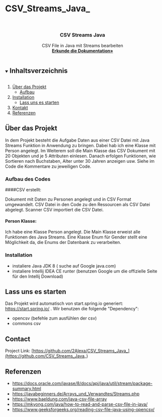 # CSV_Streams_Java_



<br />

  <h3 align="center">CSV Streams Java</h3>

  <p align="center">
    CSV File in Java mit Streams bearbeiten 
    <br />
    <a href="https://github.com/github_2Alexa/CSV_Streams_Java_">
    <strong>Erkunde die Dokumentation»</strong></a>
    <br />
  </p>
</p>



<!-- TABLE OF CONTENTS -->
<details open="open">
  <summary><h2 style="display: inline-block">Inhaltsverzeichnis</h2></summary>
  <ol>
    <li>
      <a href="#about-the-project">&Uumlber das Projekt</a>
      <ul>
        <li><a href="#built-with">Aufbau</a></li>
      </ul>
    </li>
    <li>
      <a href="#getting-started">Installation</a>
      <ul>
        <li><a href="#installation">Lass uns es starten</a></li>
      </ul>
    </li>
    <li><a href="#contact">Kontakt</a></li>
    <li><a href="#acknowledgements">Referenzen</a></li>
  </ol>
</details>



## Über das Projekt


In dem Projekt besteht die Aufgabe Daten aus einer CSV Datei mit Java Streams Funktion in Anwendung zu bringen.
Dabei hab ich eine Klasse mit Person angelegt. Im Weiterem soll die Main Klasse das CSV Dokument mit 20 Objekten und je 5 Attributen einlesen. 
Danach erfolgen Funktionen, wie Sortieren nach Buchstaben, Alter unter 30 Jahren anzeigen usw. Siehe im Code die Kommentare zu jeweiligen Code.

### Aufbau des Codes

####CSV erstellt:

Dokument mit Daten zu Personen angelegt und in CSV Format umgewandelt. CSV Datei in den Code zu den Ressourcen als CSV Datei abgelegt.
Scanner CSV importiert die CSV  Datei.


#### Person Klasse:

Ich habe eine Klasse Person angelegt. Die Main Klasse erweist alle Funktionen des Java Streams. 
Eine Klasse Enum für Gender stellt eine Möglichkeit da, die Enums der Datenbank zu verarbeiten.




### Installation 

* []() instaliere Java JDK 8 ( suche auf Google java.com)
* []() instaliere Intellij IDEA CE runter (benutzen Google um die offizielle Seite für den Intellij Download)


<!-- GETTING STARTED -->
## Lass uns es starten

Das Projekt wird automatisch von start.spring.io generiert: https://start.spring.io/ .
Wir benutzen die folgende "Dependency": 
* []() opencsv (befehle zum ausfühlen der csv)
* []() commons csv 


<!-- CONTACT -->
## Contact


Project Link: [https://github.com/2Alexa/CSV_Streams_Java_](https://github.com/CSV_Streams_Java_)



<!-- ACKNOWLEDGEMENTS -->
## Referenzen

* []() https://docs.oracle.com/javase/8/docs/api/java/util/stream/package-summary.html
* []() https://javabeginners.de/Arrays_und_Verwandtes/Streams.php
* []() https://www.baeldung.com/java-csv-file-array
* []() https://mkyong.com/java/how-to-read-and-parse-csv-file-in-java/
* []() https://www.geeksforgeeks.org/reading-csv-file-java-using-opencsv/



